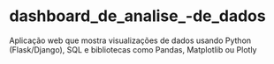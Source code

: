 # dashboard_de_analise_-de_dados
Aplicação web que mostra visualizações de dados usando Python (Flask/Django), SQL e bibliotecas como Pandas, Matplotlib ou Plotly
